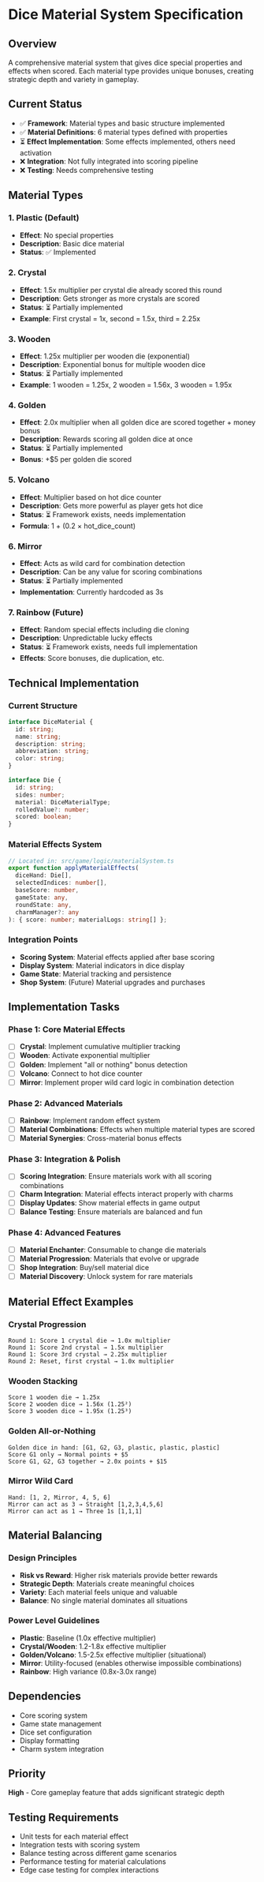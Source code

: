 # Dice Material System Specification

## Overview

A comprehensive material system that gives dice special properties and effects when scored. Each material type provides unique bonuses, creating strategic depth and variety in gameplay.

## Current Status

- ✅ **Framework**: Material types and basic structure implemented
- ✅ **Material Definitions**: 6 material types defined with properties
- ⏳ **Effect Implementation**: Some effects implemented, others need activation
- ❌ **Integration**: Not fully integrated into scoring pipeline
- ❌ **Testing**: Needs comprehensive testing

## Material Types

### 1. Plastic (Default)

- **Effect**: No special properties
- **Description**: Basic dice material
- **Status**: ✅ Implemented

### 2. Crystal

- **Effect**: 1.5x multiplier per crystal die already scored this round
- **Description**: Gets stronger as more crystals are scored
- **Status**: ⏳ Partially implemented
- **Example**: First crystal = 1x, second = 1.5x, third = 2.25x

### 3. Wooden

- **Effect**: 1.25x multiplier per wooden die (exponential)
- **Description**: Exponential bonus for multiple wooden dice
- **Status**: ⏳ Partially implemented
- **Example**: 1 wooden = 1.25x, 2 wooden = 1.56x, 3 wooden = 1.95x

### 4. Golden

- **Effect**: 2.0x multiplier when all golden dice are scored together + money bonus
- **Description**: Rewards scoring all golden dice at once
- **Status**: ⏳ Partially implemented
- **Bonus**: +$5 per golden die scored

### 5. Volcano

- **Effect**: Multiplier based on hot dice counter
- **Description**: Gets more powerful as player gets hot dice
- **Status**: ⏳ Framework exists, needs implementation
- **Formula**: 1 + (0.2 × hot_dice_count)

### 6. Mirror

- **Effect**: Acts as wild card for combination detection
- **Description**: Can be any value for scoring combinations
- **Status**: ⏳ Partially implemented
- **Implementation**: Currently hardcoded as 3s

### 7. Rainbow (Future)

- **Effect**: Random special effects including die cloning
- **Description**: Unpredictable lucky effects
- **Status**: ⏳ Framework exists, needs full implementation
- **Effects**: Score bonuses, die duplication, etc.

## Technical Implementation

### Current Structure

```typescript
interface DiceMaterial {
  id: string;
  name: string;
  description: string;
  abbreviation: string;
  color: string;
}

interface Die {
  id: string;
  sides: number;
  material: DiceMaterialType;
  rolledValue?: number;
  scored: boolean;
}
```

### Material Effects System

```typescript
// Located in: src/game/logic/materialSystem.ts
export function applyMaterialEffects(
  diceHand: Die[],
  selectedIndices: number[],
  baseScore: number,
  gameState: any,
  roundState: any,
  charmManager?: any
): { score: number; materialLogs: string[] };
```

### Integration Points

- **Scoring System**: Material effects applied after base scoring
- **Display System**: Material indicators in dice display
- **Game State**: Material tracking and persistence
- **Shop System**: (Future) Material upgrades and purchases

## Implementation Tasks

### Phase 1: Core Material Effects

- [ ] **Crystal**: Implement cumulative multiplier tracking
- [ ] **Wooden**: Activate exponential multiplier
- [ ] **Golden**: Implement "all or nothing" bonus detection
- [ ] **Volcano**: Connect to hot dice counter
- [ ] **Mirror**: Implement proper wild card logic in combination detection

### Phase 2: Advanced Materials

- [ ] **Rainbow**: Implement random effect system
- [ ] **Material Combinations**: Effects when multiple material types are scored
- [ ] **Material Synergies**: Cross-material bonus effects

### Phase 3: Integration & Polish

- [ ] **Scoring Integration**: Ensure materials work with all scoring combinations
- [ ] **Charm Integration**: Material effects interact properly with charms
- [ ] **Display Updates**: Show material effects in game output
- [ ] **Balance Testing**: Ensure materials are balanced and fun

### Phase 4: Advanced Features

- [ ] **Material Enchanter**: Consumable to change die materials
- [ ] **Material Progression**: Materials that evolve or upgrade
- [ ] **Shop Integration**: Buy/sell material dice
- [ ] **Material Discovery**: Unlock system for rare materials

## Material Effect Examples

### Crystal Progression

```
Round 1: Score 1 crystal die → 1.0x multiplier
Round 1: Score 2nd crystal → 1.5x multiplier
Round 1: Score 3rd crystal → 2.25x multiplier
Round 2: Reset, first crystal → 1.0x multiplier
```

### Wooden Stacking

```
Score 1 wooden die → 1.25x
Score 2 wooden dice → 1.56x (1.25²)
Score 3 wooden dice → 1.95x (1.25³)
```

### Golden All-or-Nothing

```
Golden dice in hand: [G1, G2, G3, plastic, plastic, plastic]
Score G1 only → Normal points + $5
Score G1, G2, G3 together → 2.0x points + $15
```

### Mirror Wild Card

```
Hand: [1, 2, Mirror, 4, 5, 6]
Mirror can act as 3 → Straight [1,2,3,4,5,6]
Mirror can act as 1 → Three 1s [1,1,1]
```

## Material Balancing

### Design Principles

- **Risk vs Reward**: Higher risk materials provide better rewards
- **Strategic Depth**: Materials create meaningful choices
- **Variety**: Each material feels unique and valuable
- **Balance**: No single material dominates all situations

### Power Level Guidelines

- **Plastic**: Baseline (1.0x effective multiplier)
- **Crystal/Wooden**: 1.2-1.8x effective multiplier
- **Golden/Volcano**: 1.5-2.5x effective multiplier (situational)
- **Mirror**: Utility-focused (enables otherwise impossible combinations)
- **Rainbow**: High variance (0.8x-3.0x range)

## Dependencies

- Core scoring system
- Game state management
- Dice set configuration
- Display formatting
- Charm system integration

## Priority

**High** - Core gameplay feature that adds significant strategic depth

## Testing Requirements

- Unit tests for each material effect
- Integration tests with scoring system
- Balance testing across different game scenarios
- Performance testing for material calculations
- Edge case testing for complex interactions
